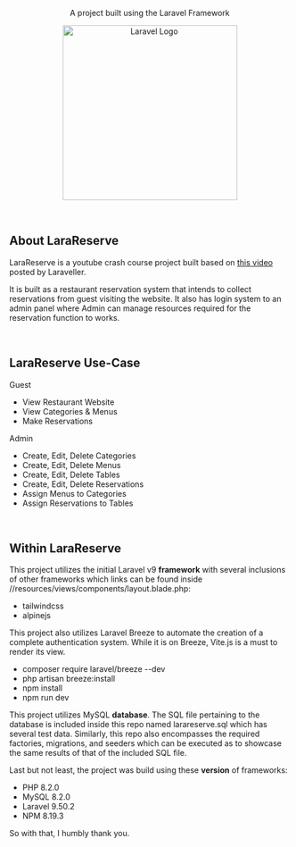 <p align="center">A project built using the Laravel Framework</p>
<p align="center"><img src="https://raw.githubusercontent.com/laravel/art/master/logo-lockup/5%20SVG/2%20CMYK/1%20Full%20Color/laravel-logolockup-cmyk-red.svg" width="313" alt="Laravel Logo"></p>

<br>

## About LaraReserve

LaraReserve is a youtube crash course project built based on [this video](https://www.youtube.com/watch?v=8KaBeq9JzrQ) posted by Laraveller. 

It is built as a restaurant reservation system that intends to collect reservations from guest visiting the website. It also has login system to an admin panel where Admin can manage resources required for the reservation function to works.

<br>

## LaraReserve Use-Case

Guest
- View Restaurant Website
- View Categories & Menus
- Make Reservations

Admin
- Create, Edit, Delete Categories
- Create, Edit, Delete Menus
- Create, Edit, Delete Tables
- Create, Edit, Delete Reservations
- Assign Menus to Categories
- Assign Reservations to Tables

<br>

## Within LaraReserve

This project utilizes the initial Laravel v9 **framework** with several inclusions of other frameworks which links can be found inside //resources/views/components/layout.blade.php:
- tailwindcss
- alpinejs

This project also utilizes Laravel Breeze to automate the creation of a complete authentication system. While it is on Breeze, Vite.js is a must to render its view. 
- composer require laravel/breeze --dev
- php artisan breeze:install
- npm install
- npm run dev

This project utilizes MySQL **database**. The SQL file pertaining to the database is included inside this repo named larareserve.sql which has several test data. Similarly, this repo also encompasses the required factories, migrations, and seeders which can be executed as to showcase the same results of that of the included SQL file.

Last but not least, the project was build using these **version** of frameworks:
- PHP 8.2.0
- MySQL 8.2.0
- Laravel 9.50.2
- NPM 8.19.3

So with that, I humbly thank you.
